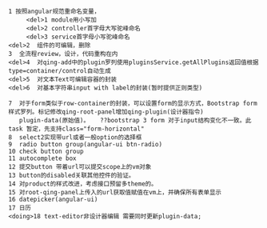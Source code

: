 
    1 按照angular规范重命名变量，
         <del>1 module用小写加
         <del>2 controller首字母大写驼峰命名
         <del>3 service首字母小写驼峰命名
    <del>2  组件的可编辑，删除
    3  全流程review，设计，代码重构在内
    <del>4  对qing-add中的plugin罗列使用pluginsService.getAllPlugins返回值根据type=container/control自动生成
    <del>5  对文本Text可编辑容器的封装
    <del>6  对基本字符串input with label的封装(暂时提供正则类型)

    7  对于form类似于row-container的封装，可以设置form的显示方式，Bootstrap form样式罗列。标记修改qing-root-panel增加qing-plugin(设计器指令)
       plugin-data(原始值)。   ??bootstrap 3 form 对于input结构变化不一致。此task 暂定，先支持class="form-horizontal"
    8  select2实现带url或者一般option的选择框
    9  radio button group(angular-ui btn-radio)
    10 check button group
    11 autocomplete box
    12 提交button 带着url可以提交scope上的vm对象
    13 button的disabled关联其他控件的验证。
    14 对product的样式改进，考虑接口预留多theme的。
    15 对root-qing-panel上传入的url获取值赋值在vm上，并确保所有表单显示
    16 datepicker(angular-ui)
    17 日历
    <doing>18 text-editor非设计器编辑 需要同时更新plugin-data;